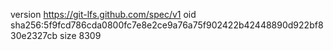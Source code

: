 version https://git-lfs.github.com/spec/v1
oid sha256:5f9fcd786cda0800fc7e8e2ce9a76a75f902422b42448890d922bf830e2327cb
size 8309

